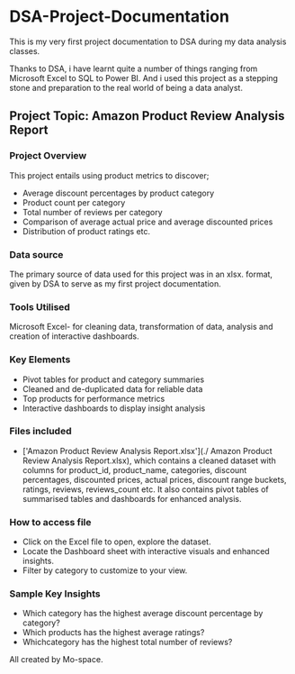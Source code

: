 # DSA-Project-Documentation
This is my very first project documentation to DSA during my data analysis classes.

Thanks to DSA, i have learnt quite a number of things ranging from Microsoft Excel to SQL to Power BI. And i used this project as a stepping stone and preparation to the real world of being a data analyst.

## Project Topic: Amazon Product Review Analysis Report

### Project Overview
This project entails using product metrics to discover;
- Average discount percentages by product category
- Product count per category
- Total number of reviews per category
- Comparison of average actual price and average discounted prices
- Distribution of product ratings etc.

  
### Data source
The primary source of data used for this project was in an xlsx. format, given by DSA to serve as my first project documentation.


### Tools Utilised
 Microsoft Excel- for cleaning data, transformation of data, analysis and creation of interactive dashboards.

### Key Elements
- Pivot tables for product and category summaries
- Cleaned and de-duplicated data for reliable data
- Top products for performance metrics
- Interactive dashboards to display insight analysis

### Files included
- ['Amazon Product Review Analysis Report.xlsx'](./ Amazon Product Review Analysis Report.xlsx), which contains a cleaned dataset with columns for product_id, product_name, categories, discount percentages, discounted prices, actual prices, discount range buckets, ratings, reviews, reviews_count etc. It also contains pivot tables of summarised tables and dashboards for enhanced analysis.


### How to access file
- Click on the Excel file to open, explore the dataset.
- Locate the Dashboard sheet with interactive visuals and enhanced insights.
- Filter by category to customize to your view.

### Sample Key Insights
- Which category has the highest average discount percentage by category?
- Which products has the highest average ratings?
- Whichcategory has the highest total number of reviews?

All created by Mo-space.
